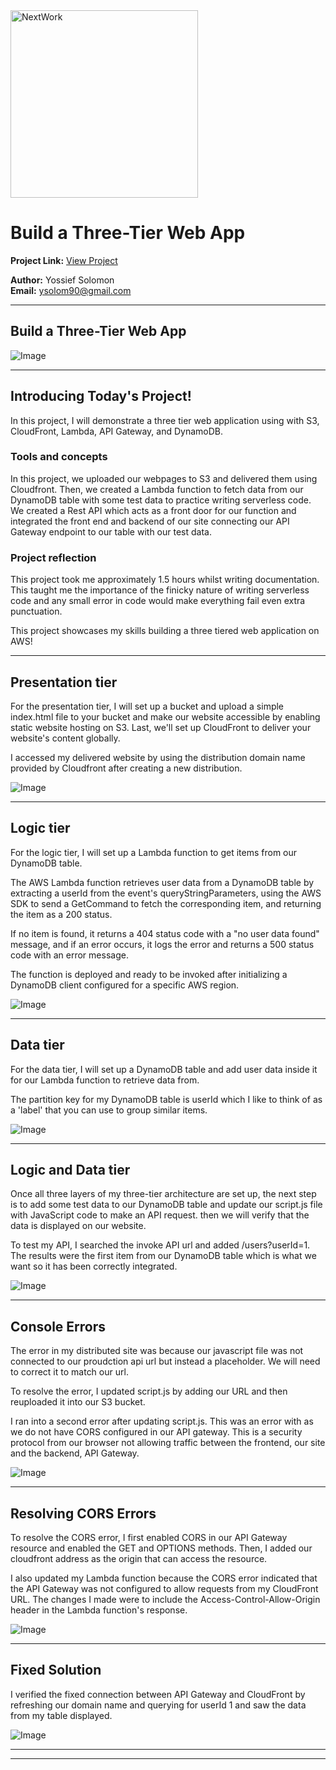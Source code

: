 <img src="https://cdn.prod.website-files.com/677c400686e724409a5a7409/6790ad949cf622dc8dcd9fe4_nextwork-logo-leather.svg" alt="NextWork" width="300" />

# Build a Three-Tier Web App

**Project Link:** [View Project](http://learn.nextwork.org/projects/aws-compute-threetier)

**Author:** Yossief Solomon  
**Email:** ysolom90@gmail.com

---

## Build a Three-Tier Web App

![Image](http://learn.nextwork.org/sparkling_violet_festive_wombat/uploads/aws-compute-threetier_2b3c4d5e)

---

## Introducing Today's Project!

In this project, I will demonstrate a three tier web application using with S3, CloudFront, Lambda, API Gateway, and DynamoDB.



### Tools and concepts

In this project, we uploaded our webpages to S3 and delivered them using Cloudfront. Then, we created a Lambda function to fetch data from our DynamoDB table with some test data to practice writing serverless code. We created a Rest API which acts as a front door for our function and integrated the front end and backend of our site connecting our API Gateway endpoint to our table with our test data. 

### Project reflection

This project took me approximately 1.5 hours whilst writing documentation. This taught me the importance of the finicky nature of writing serverless code and any small error in code would make everything fail even extra punctuation. 

This project showcases my skills building a three tiered web application on AWS!

---

## Presentation tier

For the presentation tier, I will set up a bucket and upload a simple index.html file to your bucket and make our website accessible by enabling static website hosting on S3. Last, we'll set up CloudFront to deliver your website's content globally.

I accessed my delivered website by using the distribution domain name provided by Cloudfront after creating a new distribution. 

![Image](http://learn.nextwork.org/sparkling_violet_festive_wombat/uploads/aws-compute-threetier_3a4b5c6d)

---

## Logic tier

For the logic tier, I will set up a Lambda function to get items from our DynamoDB table. 

The AWS Lambda function retrieves user data from a DynamoDB table by extracting a userId from the event's queryStringParameters, using the AWS SDK to send a GetCommand to fetch the corresponding item, and returning the item as a 200 status.

 If no item is found, it returns a 404 status code with a "no user data found" message, and if an error occurs, it logs the error and returns a 500 status code with an error message. 

The function is deployed and ready to be invoked after initializing a DynamoDB client configured for a specific AWS region.

![Image](http://learn.nextwork.org/sparkling_violet_festive_wombat/uploads/aws-compute-threetier_6a7b8c9d)

---

## Data tier

For the data tier, I will set up a DynamoDB table and add user data inside it for our Lambda function to retrieve data from. 

The partition key for my DynamoDB table is userId which I like to think of as a 'label' that you can use to group similar items.

![Image](http://learn.nextwork.org/sparkling_violet_festive_wombat/uploads/aws-compute-threetier_u1v2w3x4)

---

## Logic and Data tier

Once all three layers of my three-tier architecture are set up, the next step is to add some test data to our DynamoDB table and update our script.js file with JavaScript code to make an API request. then we will verify that the data is displayed on our website.

To test my API, I searched the invoke API url and added /users?userId=1. The results were the first item from our DynamoDB table  which is what we want so it has been correctly integrated. 

![Image](http://learn.nextwork.org/sparkling_violet_festive_wombat/uploads/aws-compute-threetier_a112c3d5)

---

## Console Errors

The error in my distributed site was because our javascript file was not connected to our proudction api url but instead a placeholder. We will need to correct it to match our url. 

To resolve the error, I updated script.js by adding our URL and then reuploaded it into our S3 bucket.

I ran into a second error after updating script.js. This was an error with as we do not have CORS configured in our API gateway. This is a security protocol from our browser not allowing traffic between the frontend, our site and the backend, API Gateway. 

![Image](http://learn.nextwork.org/sparkling_violet_festive_wombat/uploads/aws-compute-threetier_a1b2c3d5)

---

## Resolving CORS Errors

To resolve the CORS error, I first enabled CORS in our API Gateway resource and enabled the GET and OPTIONS methods. Then, I added our cloudfront address as the origin that can access the resource. 

I also updated my Lambda function because the CORS error indicated that the API Gateway was not configured to allow requests from my CloudFront URL. The changes I made were to include the Access-Control-Allow-Origin header in the Lambda function's response.

![Image](http://learn.nextwork.org/sparkling_violet_festive_wombat/uploads/aws-compute-threetier_1qthryj2)

---

## Fixed Solution

I verified the fixed connection between API Gateway and CloudFront by refreshing our domain name and querying for userId 1 and saw the data from my table displayed. 

![Image](http://learn.nextwork.org/sparkling_violet_festive_wombat/uploads/aws-compute-threetier_2b3c4d5e)

---

---
